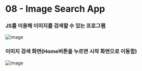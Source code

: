 <h1>08 - Image Search App</h1>

<h3>JS를 이용해 이미지를 검색할 수 있는 프로그램</h3>

![image](https://github.com/Yuika12321/2024_get_a_job/assets/131143940/8e1a8767-599a-487a-98af-b1b03b5ad9cf)

<h3>이미지 검색 화면(Home버튼을 누르면 시작 화면으로 이동함)</h3>

![image](https://github.com/Yuika12321/2024_get_a_job/assets/131143940/0341a875-55fb-43be-a6af-a1c13e08f3f5)
